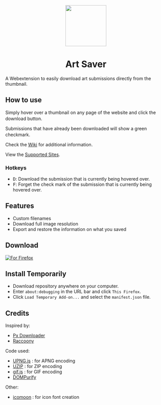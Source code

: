 <p align="center">
<img src="https://github.com/solorey/Art-Saver/blob/master/icons/icon.svg" height=128 width=128>
</p>

<h1 align="center">Art Saver</h1>

A Webextension to easily download art submissions directly from the thumbnail.

## How to use

Simply hover over a thumbnail on any page of the website and click the download button.
<img src="https://github.com/solorey/Art-Saver/blob/master/icons/download.svg" width=16 height=16>

Submissions that have already been downloaded will show a green checkmark.
<img src="https://github.com/solorey/Art-Saver/blob/master/icons/check_green.svg" width=16 height=16>

Check the [Wiki][wiki] for additional information.

View the [Supported Sites][sites].

### Hotkeys
- <kbd>D</kbd>: Download the submission that is currently being hovered over.
- <kbd>F</kbd>: Forget the check mark of the submission that is currently being hovered over.

## Features
- Custom filenames
- Download full image resolution
- Export and restore the information on what you saved

## Download
[![For Firefox][amo]][addon]

## Install Temporarily
- Download repository anywhere on your computer.
- Enter `about:debugging` in the URL bar and click `This Firefox`.
- Click `Load Temporary Add-on...` and select the `manifest.json` file.

## Credits
Inspired by:
- [Px Downloader][px]
- [Raccoony][raccony]

Code used:
- [UPNG.js][upng] : for APNG encoding
- [UZIP][uzip] : for ZIP encoding
- [gif.js][gif] : for GIF encoding
- [DOMPurify][dompurify]

Other:
- [icomoon][iconfont] : for icon font creation

[wiki]: https://github.com/solorey/Art-Saver/wiki
[sites]: https://github.com/solorey/Art-Saver/wiki/Supported-Sites

[addon]: https://addons.mozilla.org/firefox/addon/art-saver/

[amo]: https://ffp4g1ylyit3jdyti1hqcvtb-wpengine.netdna-ssl.com/addons/files/2015/11/get-the-addon.png

[px]: https://addons.mozilla.org/firefox/addon/px-downloader/

[raccony]: https://github.com/Simon-Tesla/RaccoonyWebEx

[upng]: https://github.com/photopea/UPNG.js/
[uzip]: https://github.com/photopea/UZIP.js/
[gif]: https://jnordberg.github.io/gif.js/
[dompurify]: https://github.com/cure53/DOMPurify

[iconfont]: https://icomoon.io/

